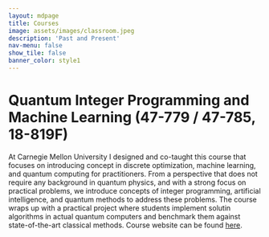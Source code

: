 ```yaml
---
layout: mdpage
title: Courses
image: assets/images/classroom.jpeg
description: 'Past and Present'
nav-menu: false
show_tile: false
banner_color: style1
---
```


# Quantum Integer Programming and Machine Learning (47-779 / 47-785, 18-819F)
At Carnegie Mellon University I designed and co-taught this course that focuses on introducing concept in discrete optimization, machine learning, and quantum computing for practitioners. From a perspective that does not require any background in quantum physics, and with a strong focus on practical problems, we introduce concepts of integer programming, artificial intelligence, and quantum methods to address these problems. The course wraps up with a practical project where students implement solutin algorithms in actual quantum computers and benchmark them against state-of-the-art classical methods.
Course website can be found [here](https://bernalde.github.io/QuIPML22/).
